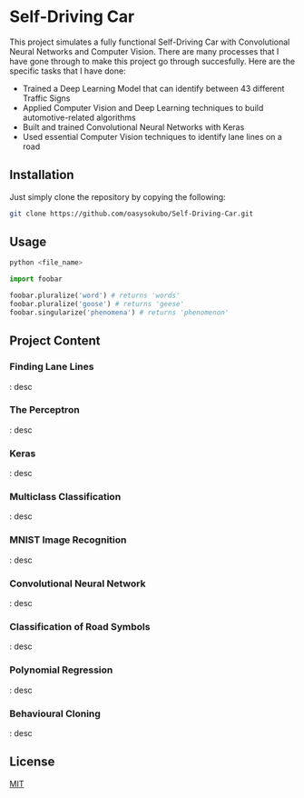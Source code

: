 # Self-Driving Car

This project simulates a fully functional Self-Driving Car with Convolutional Neural 
Networks and Computer Vision. There are many processes that I have gone through to make
this project go through succesfully. Here are the specific tasks that I have done:

* Trained a Deep Learning Model that can identify between 43 different Traffic Signs
* Applied Computer Vision and Deep Learning techniques to build automotive-related 
algorithms 
* Built and trained Convolutional Neural Networks with Keras
* Used essential Computer Vision techniques to identify lane lines on a road

## Installation

Just simply clone the repository by copying the following:
```bash
git clone https://github.com/oasysokubo/Self-Driving-Car.git
```

## Usage

```bash
python <file_name>
```

```python
import foobar

foobar.pluralize('word') # returns 'words'
foobar.pluralize('goose') # returns 'geese'
foobar.singularize('phenomena') # returns 'phenomenon'
```

## Project Content
### Finding Lane Lines
: desc

### The Perceptron 
: desc

### Keras 
: desc

### Multiclass Classification 
: desc

### MNIST Image Recognition 
: desc

### Convolutional Neural Network 
: desc

### Classification of Road Symbols 
: desc

### Polynomial Regression 
: desc

### Behavioural Cloning  
: desc

## License
[MIT](https://choosealicense.com/licenses/mit/)
